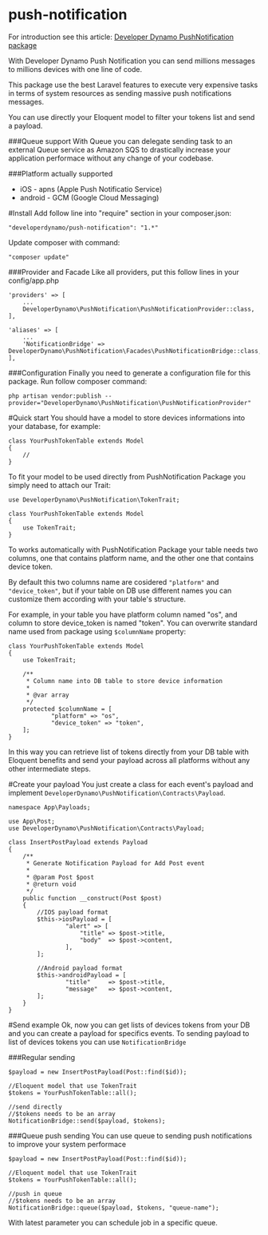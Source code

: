 # push-notification
For introduction see this article: [Developer Dynamo PushNotification package](http://developerdynamo.it/2016/05/01/super-powerfull-laravel-pushnotification-package/)

With Developer Dynamo Push Notification you can send millions messages to millions devices with one line of code.

This package use the best Laravel features to execute very expensive tasks in terms of system resources as sending massive push notifications messages.

You can use directly your Eloquent model to filter your tokens list and send a payload.

###Queue support
With Queue you can delegate sending task to an external Queue service as Amazon SQS to drastically increase your application performace without any change of your codebase.

###Platform actually supported
- iOS - apns (Apple Push Notificatio Service)
- android - GCM (Google Cloud Messaging)

#Install
Add follow line into "require" section in your composer.json:

```
"developerdynamo/push-notification": "1.*"
```

Update composer with command:

```
"composer update"
```

###Provider and Facade
Like all providers, put this follow lines in your config/app.php

```
'providers' => [
	...
	DeveloperDynamo\PushNotification\PushNotificationProvider::class,
],
```

```
'aliases' => [
	...
	'NotificationBridge' => DeveloperDynamo\PushNotification\Facades\PushNotificationBridge::class,
],
```

###Configuration
Finally you need to generate a configuration file for this package.
Run follow composer command:

```
php artisan vendor:publish --provider="DeveloperDynamo\PushNotification\PushNotificationProvider"
```

#Quick start
You should have a model to store devices informations into your database, for example: 
```
class YourPushTokenTable extends Model
{
    //
}
```

To fit your model to be used directly from PushNotification Package you simply need to attach our Trait:
```
use DeveloperDynamo\PushNotification\TokenTrait;

class YourPushTokenTable extends Model
{
    use TokenTrait;
}
```

To works automatically with PushNotification Package your table needs two columns, one that contains platform name, and the other one that contains device token.

By default this two columns name are cosidered `"platform"` and `"device_token"`, but if your table on DB use different names you can customize them according with your table's structure.

For example, in your table you have platform column named "os", and column to store device_token is named "token". You can overwrite standard name used from package using `$columnName` property:

```
class YourPushTokenTable extends Model
{
    use TokenTrait;
    
    /**
	 * Column name into DB table to store device information
	 * 
	 * @var array
	 */
	protected $columnName = [
			"platform" => "os",
			"device_token" => "token",
	];
}
```

In this way you can retrieve list of tokens directly from your DB table with Eloquent benefits and send your payload across all platforms without any other intermediate steps.

#Create your payload
You just create a class for each event's payload and implement `DeveloperDynamo\PushNotification\Contracts\Payload`.

```
namespace App\Payloads;

use App\Post;
use DeveloperDynamo\PushNotification\Contracts\Payload;

class InsertPostPayload extends Payload
{
	/**
	 * Generate Notification Payload for Add Post event
	 *
	 * @param Post $post
	 * @return void
	 */
	public function __construct(Post $post)
	{
		//IOS payload format	
		$this->iosPayload = [
				"alert" => [
					"title" => $post->title,
					"body" 	=> $post->content,
				],
		];
		
		//Android payload format
		$this->androidPayload = [
				"title" 	=> $post->title,
				"message" 	=> $post->content,
		];
	}
}
```


#Send example
Ok, now you can get lists of devices tokens from your DB and you can create a payload for specifics events.
To sending payload to list of devices tokens you can use `NotificationBridge`

###Regular sending
```
$payload = new InsertPostPayload(Post::find($id));

//Eloquent model that use TokenTrait
$tokens = YourPushTokenTable::all();

//send directly
//$tokens needs to be an array
NotificationBridge::send($payload, $tokens);
```

###Queue push sending 
You can use queue to sending push notifications to improve your system performace

```
$payload = new InsertPostPayload(Post::find($id));

//Eloquent model that use TokenTrait
$tokens = YourPushTokenTable::all();

//push in queue
//$tokens needs to be an array
NotificationBridge::queue($payload, $tokens, "queue-name");
```

With latest parameter you can schedule job in a specific queue. 

